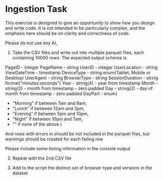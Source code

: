 # Ingestion Task

This exercise is designed to give an opportunity to show how you design and write code. It is not intended to be particularly
complex, and the emphasis here should be on clarity and correctness of code.

Please do not use any AI,

1. Take the CSV files and write out into multiple parquet files, each containing 10000 rows. The expected output schema is:

PageID - integer
PageName - string
UserID - integer
UserLocation - string
ViewDateTime - timestamp
DeviceType - string enum(Tablet, Mobile or Desktop)
UserAgent - string
BrowserType - string
SessionDuration - string format("minutes:seconds")
Year - string(4) - year from timestamp
Month - string(2) - month from timestamp - zero padded
Day - string(2) - day of month from timestamp - zero padded
DayPart - enum(

- "Morning" if between 7am and 9am,
- "Lunch" if between 12am and 2pm,
- "Evening" if between 5pm and 10pm,
- "Night" if between 10pm and 7am,
- "" if none of the above
  )

And rows with errors in should be not included in the parquet files, but warnings should be created for each failing row

Please include some timing information in the console output

2. Repeat with the 2nd CSV file

3. Add to the script the distinct set of browser type and versions in the dataset
